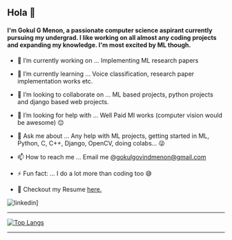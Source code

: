 ## Hola 👋

#### I'm Gokul G Menon, a passionate computer science aspirant currently pursuing my undergrad. I like working on all almost any coding projects and expanding my knowledge. I'm most excited by ML though. 

- 🔭 I’m currently working on ... Implementing ML research papers
- 🌱 I’m currently learning ... Voice classification, research paper implementation works etc.
- 👯 I’m looking to collaborate on ... ML based projects, python projects and django based web projects.
- 🤔 I’m looking for help with ... Well Paid Ml works (computer vision would be awesome) :relieved:
- 💬 Ask me about ... Any help with ML projects, getting started in ML, Python, C, C++, Django, OpenCV, doing colabs... :stuck_out_tongue_winking_eye:
- 📫 How to reach me ... Email me @gokulgovindmenon@gmail.com
- ⚡ Fun fact: ... I do a lot more than coding too :sweat_smile:

- :muscle: Checkout my Resume [here.](https://www.bit.ly/3s3SreS)

![linkedin](https://img.shields.io/badge/GitHub-000000?style=for-the-badge&logo=GitHub&logoColor=white)]

---------------------------------------------------------------------------------------------------------------------------------------------------------------------------  

[![Top Langs](https://github-readme-stats.vercel.app/api/top-langs/?username=Gokul-GMenon&layout=compact&theme=radical)](https://github.com/Ashish-Abraham/github-readme-stats)  

---------------------------------------------------------------------------------------------------------------------------------------------------------------------------
